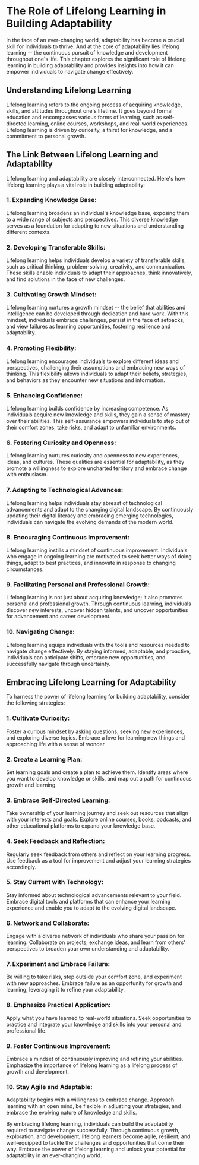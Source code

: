 The Role of Lifelong Learning in Building Adaptability
=================================================================

In the face of an ever-changing world, adaptability has become a crucial skill for individuals to thrive. And at the core of adaptability lies lifelong learning -- the continuous pursuit of knowledge and development throughout one's life. This chapter explores the significant role of lifelong learning in building adaptability and provides insights into how it can empower individuals to navigate change effectively.

Understanding Lifelong Learning
-------------------------------

Lifelong learning refers to the ongoing process of acquiring knowledge, skills, and attitudes throughout one's lifetime. It goes beyond formal education and encompasses various forms of learning, such as self-directed learning, online courses, workshops, and real-world experiences. Lifelong learning is driven by curiosity, a thirst for knowledge, and a commitment to personal growth.

The Link Between Lifelong Learning and Adaptability
---------------------------------------------------

Lifelong learning and adaptability are closely interconnected. Here's how lifelong learning plays a vital role in building adaptability:

### 1\. Expanding Knowledge Base:

Lifelong learning broadens an individual's knowledge base, exposing them to a wide range of subjects and perspectives. This diverse knowledge serves as a foundation for adapting to new situations and understanding different contexts.

### 2\. Developing Transferable Skills:

Lifelong learning helps individuals develop a variety of transferable skills, such as critical thinking, problem-solving, creativity, and communication. These skills enable individuals to adapt their approaches, think innovatively, and find solutions in the face of new challenges.

### 3\. Cultivating Growth Mindset:

Lifelong learning nurtures a growth mindset -- the belief that abilities and intelligence can be developed through dedication and hard work. With this mindset, individuals embrace challenges, persist in the face of setbacks, and view failures as learning opportunities, fostering resilience and adaptability.

### 4\. Promoting Flexibility:

Lifelong learning encourages individuals to explore different ideas and perspectives, challenging their assumptions and embracing new ways of thinking. This flexibility allows individuals to adapt their beliefs, strategies, and behaviors as they encounter new situations and information.

### 5\. Enhancing Confidence:

Lifelong learning builds confidence by increasing competence. As individuals acquire new knowledge and skills, they gain a sense of mastery over their abilities. This self-assurance empowers individuals to step out of their comfort zones, take risks, and adapt to unfamiliar environments.

### 6\. Fostering Curiosity and Openness:

Lifelong learning nurtures curiosity and openness to new experiences, ideas, and cultures. These qualities are essential for adaptability, as they promote a willingness to explore uncharted territory and embrace change with enthusiasm.

### 7\. Adapting to Technological Advances:

Lifelong learning helps individuals stay abreast of technological advancements and adapt to the changing digital landscape. By continuously updating their digital literacy and embracing emerging technologies, individuals can navigate the evolving demands of the modern world.

### 8\. Encouraging Continuous Improvement:

Lifelong learning instills a mindset of continuous improvement. Individuals who engage in ongoing learning are motivated to seek better ways of doing things, adapt to best practices, and innovate in response to changing circumstances.

### 9\. Facilitating Personal and Professional Growth:

Lifelong learning is not just about acquiring knowledge; it also promotes personal and professional growth. Through continuous learning, individuals discover new interests, uncover hidden talents, and uncover opportunities for advancement and career development.

### 10\. Navigating Change:

Lifelong learning equips individuals with the tools and resources needed to navigate change effectively. By staying informed, adaptable, and proactive, individuals can anticipate shifts, embrace new opportunities, and successfully navigate through uncertainty.

Embracing Lifelong Learning for Adaptability
--------------------------------------------

To harness the power of lifelong learning for building adaptability, consider the following strategies:

### 1\. Cultivate Curiosity:

Foster a curious mindset by asking questions, seeking new experiences, and exploring diverse topics. Embrace a love for learning new things and approaching life with a sense of wonder.

### 2\. Create a Learning Plan:

Set learning goals and create a plan to achieve them. Identify areas where you want to develop knowledge or skills, and map out a path for continuous growth and learning.

### 3\. Embrace Self-Directed Learning:

Take ownership of your learning journey and seek out resources that align with your interests and goals. Explore online courses, books, podcasts, and other educational platforms to expand your knowledge base.

### 4\. Seek Feedback and Reflection:

Regularly seek feedback from others and reflect on your learning progress. Use feedback as a tool for improvement and adjust your learning strategies accordingly.

### 5\. Stay Current with Technology:

Stay informed about technological advancements relevant to your field. Embrace digital tools and platforms that can enhance your learning experience and enable you to adapt to the evolving digital landscape.

### 6\. Network and Collaborate:

Engage with a diverse network of individuals who share your passion for learning. Collaborate on projects, exchange ideas, and learn from others' perspectives to broaden your own understanding and adaptability.

### 7\. Experiment and Embrace Failure:

Be willing to take risks, step outside your comfort zone, and experiment with new approaches. Embrace failure as an opportunity for growth and learning, leveraging it to refine your adaptability.

### 8\. Emphasize Practical Application:

Apply what you have learned to real-world situations. Seek opportunities to practice and integrate your knowledge and skills into your personal and professional life.

### 9\. Foster Continuous Improvement:

Embrace a mindset of continuously improving and refining your abilities. Emphasize the importance of lifelong learning as a lifelong process of growth and development.

### 10\. Stay Agile and Adaptable:

Adaptability begins with a willingness to embrace change. Approach learning with an open mind, be flexible in adjusting your strategies, and embrace the evolving nature of knowledge and skills.

By embracing lifelong learning, individuals can build the adaptability required to navigate change successfully. Through continuous growth, exploration, and development, lifelong learners become agile, resilient, and well-equipped to tackle the challenges and opportunities that come their way. Embrace the power of lifelong learning and unlock your potential for adaptability in an ever-changing world.
